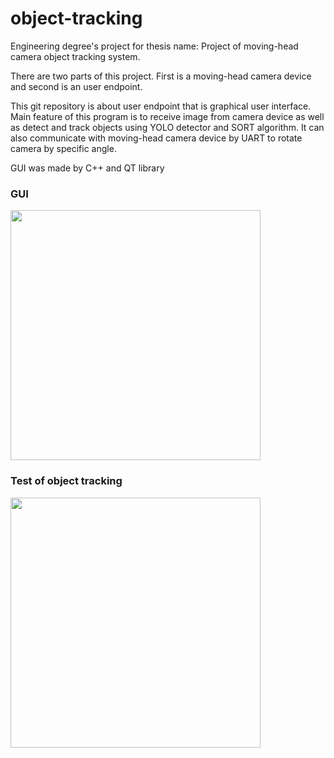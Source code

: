 # object-tracking
Engineering degree's project for thesis name: Project of moving-head camera object tracking system.

There are two parts of this project. First is a moving-head camera device and second is an user endpoint.

This git repository is about user endpoint that is graphical user interface. Main feature of this program is to receive image from camera device as well as detect and track objects using YOLO detector and SORT algorithm. It can also communicate with moving-head camera device by UART to rotate camera by specific angle.

GUI was made by C++ and QT library
### GUI
<img src="https://github.com/Falien164/mailSenderPW/blob/main/images/gui.png" width="400" height="400">


### Test of object tracking 
<img src="https://github.com/Falien164/mailSenderPW/blob/main/images/object_tracking.png" width="400" height="400">
